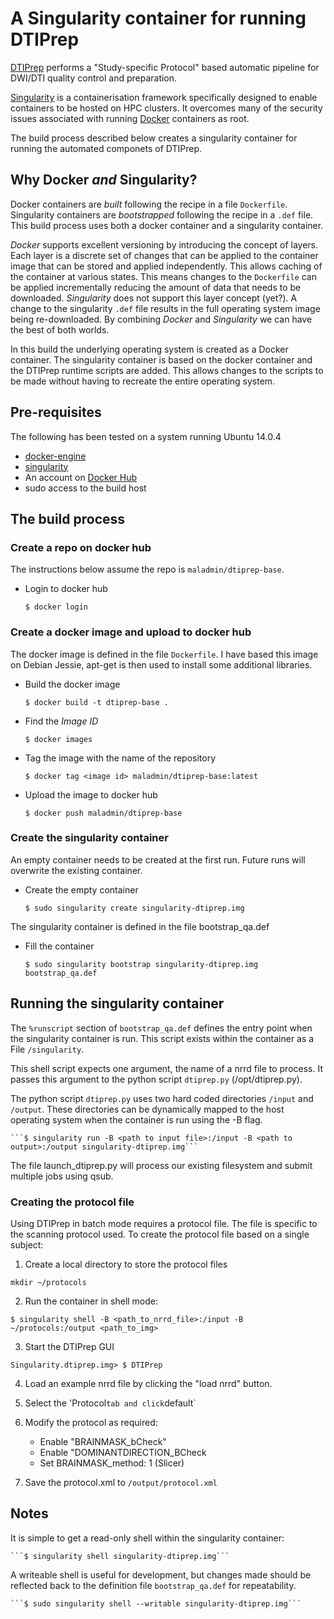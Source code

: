 # A Singularity container for running DTIPrep

[DTIPrep](https://www.nitrc.org/projects/dtiprep)  performs a
"Study-specific Protocol" based automatic pipeline for DWI/DTI
quality control and preparation.


[Singularity](https://singularity.lbl.gov) is a containerisation framework
specifically designed to enable containers to be hosted on HPC clusters.
It overcomes many of the security issues associated with running
[Docker](https://docker.com) containers as root.

The build process described below creates a singularity container for running
the automated componets of DTIPrep.

## Why Docker _and_ Singularity?

Docker containers are _built_ following the recipe in a file `Dockerfile`.
Singularity containers are _bootstrapped_ following the recipe in a `.def` file.
This build process uses both a docker container and a singularity container.

*Docker* supports excellent versioning by introducing the concept of layers.
Each layer is a discrete set of changes that can be applied to the container image
that can be stored and applied independently. This allows caching of the container
at various states. This means changes to the `Dockerfile` can be applied incrementally
reducing the amount of data that needs to be downloaded. *Singularity* does not
support this layer concept (yet?). A change to the singularity `.def` file results
in the full operating system image being re-downloaded. By combining *Docker* and
*Singularity* we can have the best of both worlds.

In this build the underlying operating system is created as a Docker container.
The singularity container is based on the docker container and the DTIPrep
runtime scripts are added. This allows changes to the scripts to be made without
having to recreate the entire operating system.

## Pre-requisites

The following has been tested on a system running Ubuntu 14.0.4

- [docker-engine](https://docs.docker.com/engine/installation/linux/debian/)
- [singularity](http://singularity.lbl.gov/install-linux)
- An account on [Docker Hub](https://hub.docker.com/)
- sudo access to the build host

## The build process

### Create a repo on docker hub

The instructions below assume the repo is `maladmin/dtiprep-base`.

- Login to docker hub

    ```$ docker login```

### Create a docker image and upload to docker hub

The docker image is defined in the file `Dockerfile`.
I have based this image on Debian Jessie, apt-get is then used to install some
additional libraries.

 - Build the docker image

    ```$ docker build -t dtiprep-base .```

- Find the *Image ID*

    ```$ docker images```

- Tag the image with the name of the repository

    ```$ docker tag <image id> maladmin/dtiprep-base:latest```

- Upload the image to docker hub

    ```$ docker push maladmin/dtiprep-base```

### Create the singularity container

An empty container needs to be created at the first run. Future runs will
overwrite the existing container.

- Create the empty container

    ```$ sudo singularity create singularity-dtiprep.img```

The singularity container is defined in the file bootstrap_qa.def

- Fill the container

    ```$ sudo singularity bootstrap singularity-dtiprep.img bootstrap_qa.def```

## Running the singularity container

The `%runscript` section of `bootstrap_qa.def` defines the entry point when the
singularity container is run. This script exists within the container as a File
`/singularity`.

This shell script expects one argument, the name of a nrrd file to process. It passes
this argument to the python script `dtiprep.py` (/opt/dtiprep.py).

The python script `dtiprep.py` uses two hard coded directories `/input` and `/output`.
These directories can be dynamically mapped to the host operating system when the container
is run using the -B flag.

    ```$ singularity run -B <path to input file>:/input -B <path to output>:/output singularity-dtiprep.img```

The file launch_dtiprep.py will process our existing filesystem and submit multiple jobs using qsub.

### Creating the protocol file
Using DTIPrep in batch mode requires a protocol file. The file is specific to the scanning protocol used.
To create the protocol file based on a single subject:

1. Create a local directory to store the protocol files

`mkdir ~/protocols`

2. Run the container in shell mode:

`$ singularity shell -B <path_to_nrrd_file>:/input -B ~/protocols:/output <path_to_img>`

3. Start the DTIPrep GUI

`Singularity.dtiprep.img> $ DTIPrep`

4. Load an example nrrd file by clicking the "load nrrd" button.

5. Select the 'Protocol` tab and click `default`

6. Modify the protocol as required:
    * Enable "BRAINMASK_bCheck"
    * Enable "DOMINANTDIRECTION_BCheck
    * Set BRAINMASK_method: 1 (Slicer)

6. Save the protocol.xml to `/output/protocol.xml`



## Notes

It is simple to get a read-only shell within the singularity container:

    ```$ singularity shell singularity-dtiprep.img```

A writeable shell is useful for development, but changes made should be reflected back to
the definition file `bootstrap_qa.def` for repeatability.

    ```$ sudo singularity shell --writable singularity-dtiprep.img```
